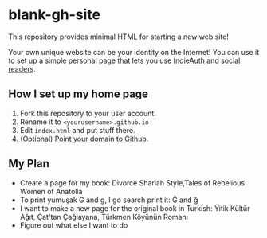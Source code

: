 # blank-gh-site

This repository provides minimal HTML for starting a new web site!

Your own unique website can be your identity on the Internet! You can use it to set up a simple personal page that lets you use [IndieAuth](https://indieweb.org/IndieAuth) and [social readers](https://indieweb.org/social_reader).

## How I set up my home page

1. Fork this repository to your user account.
2. Rename it to `<yourusername>.github.io`
3. Edit `index.html` and put stuff there.
4. (Optional) [Point your domain to Github](https://help.github.com/articles/using-a-custom-domain-with-github-pages/).

## My Plan

* Create a page for my book: Divorce Shariah Style,Tales of Rebelious Women of Anatolia 
* To print yumuşak G and g, I go search print it: Ğ and ğ
* I want to make a new page for the original book in Turkish: Yitik Kültür Ağıt, Çat'tan Çağlayana, Türkmen Köyünün Romanı
* Figure out what else I want to do
